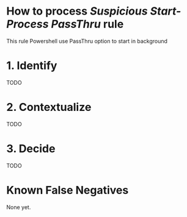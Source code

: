 # How to process *Suspicious Start-Process PassThru* rule
This rule Powershell use PassThru option to start in background

# 1. Identify
TODO

# 2. Contextualize
TODO

# 3. Decide
TODO

# Known False Negatives
None yet.
